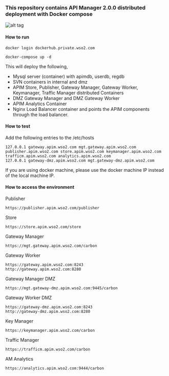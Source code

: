 ### This repository contains API Manager 2.0.0 distributed deployment with Docker compose

![alt tag](https://github.com/wso2-support/deployment-patterns/blob/master/wso2am/2.0.0/patterns/design/am-2.0-pattern-3.png)

#### How to run

 ```docker login dockerhub.private.wso2.com ```

 ```docker-compose up -d```

This will deploy the following,

* Mysql server (container) with apimdb, userdb, regdb
* SVN containers in internal and dmz
* APIM Store, Publisher, Gateway Manager, Gateway Worker, Keymanager, Traffic Manager distributed Containers
* DMZ Gateway Manager and DMZ Gateway Worker
* APIM Analytics Container
* Nginx Load Balancer container and points the APIM components through the load balancer.


#### How to test

Add the following entries to the /etc/hosts
```
127.0.0.1 gateway.apim.wso2.com mgt.gateway.apim.wso2.com publisher.apim.wso2.com store.apim.wso2.com keymanager.apim.wso2.com trafficm.apim.wso2.com analytics.apim.wso2.com
127.0.0.1 gateway-dmz.apim.wso2.com mgt.gateway-dmz.apim.wso2.com
```

If you are using docker machine, please use the docker machine IP instead of the local machine IP.

#### How to access the environment

Publisher

```
https://publisher.apim.wso2.com/publisher
```

Store

```
https://store.apim.wso2.com/store
```

Gateway Manager

```
https://mgt.gateway.apim.wso2.com/carbon
```

Gateway Worker

```
https://gateway.apim.wso2.com:8243
http://gateway.apim.wso2.com:8280
```

Gateway Manager DMZ

```
https://mgt.gateway-dmz.apim.wso2.com:9445/carbon
```

Gateway Worker DMZ

```
https://gateway-dmz.apim.wso2.com:8243
http://gateway-dmz.apim.wso2.com:8280
```

Key Manager

```
https://keymanager.apim.wso2.com/carbon
```

Traffic Manager

```
https://trafficm.apim.wso2.com/carbon
```

AM Analytics

```
https://analytics.apim.wso2.com:9444/carbon
```